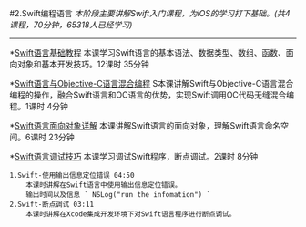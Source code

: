 #2.Swift编程语言
*本阶段主要讲解Swift入门课程，为iOS的学习打下基础。(共4课程，70分钟，65318人已经学习)*

***

*[Swift语言基础教程](http://www.jikexueyuan.com/course/92.html)
	本课学习Swift语言的基本语法、数据类型、数组、函数、面向对象和基本开发技巧。12课时 35分钟

*[Swift语言与Objective-C语言混合编程](http://www.jikexueyuan.com/course/120.html)
	S本课讲解Swift与Objective-C语言混合编程的操作，融合Swift语言和OC语言的优势，实现Swift调用OC代码无缝混合编程。1课时 4分钟

*[Swift语言面向对象详解](http://www.jikexueyuan.com/course/150.html)
	本课讲解Swift语言的面向对象，理解Swift语言命名空间。6课时 23分钟

*[Swift语言调试技巧](http://www.jikexueyuan.com/course/151.html)
	本课学习调试Swift程序，断点调试。2课时 8分钟

	1.Swift-使用输出信息定位错误 04:50
		本课时讲解在Swift语言中使用输出信息定位错误。
		输出时间以及信息 ` NSLog("run the infomation") `
	2.Swift-断点调试 03:11
		本课时讲解在Xcode集成开发环境下对Swift语言程序进行断点调试。